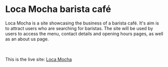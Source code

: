 # **Loca Mocha barista café**
Loca Mocha is a site showcasing the business of a barista café. It's aim is to attract users who are searching for baristas. The site will be used by users to access the menu, contact details and opening hours pages, as well as an about us page.<br>
<br>
<br>

This is the live site: [Loca Mocha](https://caitriona71.github.io/Loca-Mocha/)